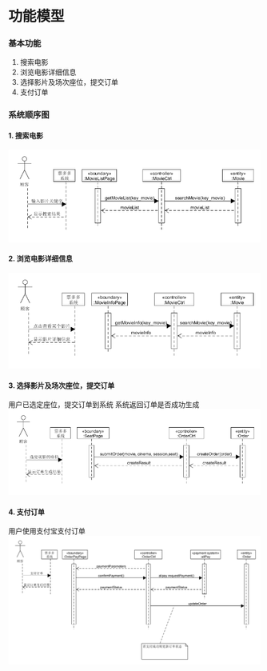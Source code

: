 # 功能模型

### 基本功能

1. 搜索电影
2. 浏览电影详细信息
3. 选择影片及场次座位，提交订单
4. 支付订单



### 系统顺序图

#### 1. 搜索电影

![searchImg](https://github.com/YeungLy/Test/blob/master/%E5%BA%8F%E5%88%97%E5%9B%BE1.png?raw=true)

#### 2. 浏览电影详细信息
![infoImg](https://github.com/YeungLy/Test/blob/master/%E5%BA%8F%E5%88%97%E5%9B%BE1-5.png?raw=true)


#### 3. 选择影片及场次座位，提交订单
用户已选定座位，提交订单到系统
系统返回订单是否成功生成
![bookingImg](https://github.com/YeungLy/Test/blob/master/%E5%BA%8F%E5%88%97%E5%9B%BE2.png?raw=true)

#### 4. 支付订单
用户使用支付宝支付订单
![paymentImg](https://github.com/YeungLy/Test/blob/master/%E5%BA%8F%E5%88%97%E5%9B%BE3.png?raw=true)



